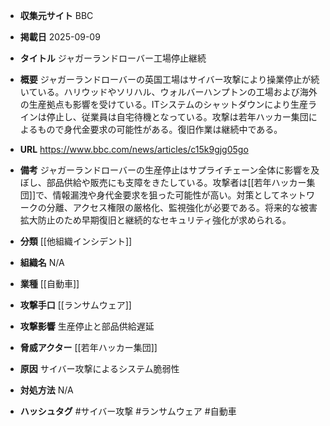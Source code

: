 - **収集元サイト**
BBC

- **掲載日**
2025-09-09

- **タイトル**
ジャガーランドローバー工場停止継続

- **概要**
ジャガーランドローバーの英国工場はサイバー攻撃により操業停止が続いている。ハリウッドやソリハル、ウォルバーハンプトンの工場および海外の生産拠点も影響を受けている。ITシステムのシャットダウンにより生産ラインは停止し、従業員は自宅待機となっている。攻撃は若年ハッカー集団によるもので身代金要求の可能性がある。復旧作業は継続中である。

- **URL**
https://www.bbc.com/news/articles/c15k9gjg05go

- **備考**
ジャガーランドローバーの生産停止はサプライチェーン全体に影響を及ぼし、部品供給や販売にも支障をきたしている。攻撃者は[[若年ハッカー集団]]で、情報漏洩や身代金要求を狙った可能性が高い。対策としてネットワークの分離、アクセス権限の厳格化、監視強化が必要である。将来的な被害拡大防止のため早期復旧と継続的なセキュリティ強化が求められる。

- **分類**
[[他組織インシデント]]

- **組織名**
N/A

- **業種**
[[自動車]]

- **攻撃手口**
[[ランサムウェア]]

- **攻撃影響**
生産停止と部品供給遅延

- **脅威アクター**
[[若年ハッカー集団]]

- **原因**
サイバー攻撃によるシステム脆弱性

- **対処方法**
N/A

- **ハッシュタグ**
#サイバー攻撃 #ランサムウェア #自動車

